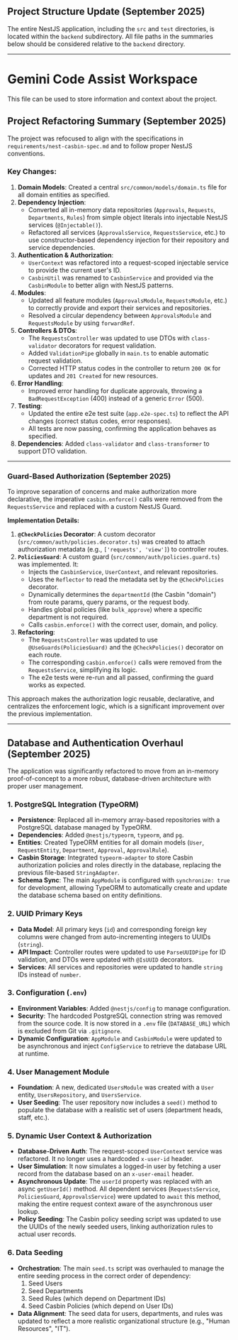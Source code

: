 ## Project Structure Update (September 2025)

The entire NestJS application, including the `src` and `test` directories, is located within the `backend` subdirectory. All file paths in the summaries below should be considered relative to the `backend` directory.

---

# Gemini Code Assist Workspace

This file can be used to store information and context about the project.

## Project Refactoring Summary (September 2025)

The project was refocused to align with the specifications in `requirements/nest-casbin-spec.md` and to follow proper NestJS conventions.

### Key Changes:

1.  **Domain Models**: Created a central `src/common/models/domain.ts` file for all domain entities as specified.
2.  **Dependency Injection**:
    *   Converted all in-memory data repositories (`Approvals`, `Requests`, `Departments`, `Rules`) from simple object literals into injectable NestJS services (`@Injectable()`).
    *   Refactored all services (`ApprovalsService`, `RequestsService`, etc.) to use constructor-based dependency injection for their repository and service dependencies.
3.  **Authentication & Authorization**:
    *   `UserContext` was refactored into a request-scoped injectable service to provide the current user's ID.
    *   `CasbinUtil` was renamed to `CasbinService` and provided via the `CasbinModule` to better align with NestJS patterns.
4.  **Modules**:
    *   Updated all feature modules (`ApprovalsModule`, `RequestsModule`, etc.) to correctly provide and export their services and repositories.
    *   Resolved a circular dependency between `ApprovalsModule` and `RequestsModule` by using `forwardRef`.
5.  **Controllers & DTOs**:
    *   The `RequestsController` was updated to use DTOs with `class-validator` decorators for request validation.
    *   Added `ValidationPipe` globally in `main.ts` to enable automatic request validation.
    *   Corrected HTTP status codes in the controller to return `200 OK` for updates and `201 Created` for new resources.
6.  **Error Handling**:
    *   Improved error handling for duplicate approvals, throwing a `BadRequestException` (400) instead of a generic `Error` (500).
7.  **Testing**:
    *   Updated the entire e2e test suite (`app.e2e-spec.ts`) to reflect the API changes (correct status codes, error responses).
    *   All tests are now passing, confirming the application behaves as specified.
8.  **Dependencies**: Added `class-validator` and `class-transformer` to support DTO validation.

---

### Guard-Based Authorization (September 2025)

To improve separation of concerns and make authorization more declarative, the imperative `casbin.enforce()` calls were removed from the `RequestsService` and replaced with a custom NestJS Guard.

**Implementation Details:**

1.  **`@CheckPolicies` Decorator**: A custom decorator (`src/common/auth/policies.decorator.ts`) was created to attach authorization metadata (e.g., `['requests', 'view']`) to controller routes.
2.  **`PoliciesGuard`**: A custom guard (`src/common/auth/policies.guard.ts`) was implemented. It:
    *   Injects the `CasbinService`, `UserContext`, and relevant repositories.
    *   Uses the `Reflector` to read the metadata set by the `@CheckPolicies` decorator.
    *   Dynamically determines the `departmentId` (the Casbin "domain") from route params, query params, or the request body.
    *   Handles global policies (like `bulk_approve`) where a specific department is not required.
    *   Calls `casbin.enforce()` with the correct user, domain, and policy.
3.  **Refactoring**:
    *   The `RequestsController` was updated to use `@UseGuards(PoliciesGuard)` and the `@CheckPolicies()` decorator on each route.
    *   The corresponding `casbin.enforce()` calls were removed from the `RequestsService`, simplifying its logic.
    *   The e2e tests were re-run and all passed, confirming the guard works as expected.

This approach makes the authorization logic reusable, declarative, and centralizes the enforcement logic, which is a significant improvement over the previous implementation.

---

## Database and Authentication Overhaul (September 2025)

The application was significantly refactored to move from an in-memory proof-of-concept to a more robust, database-driven architecture with proper user management.

### 1. PostgreSQL Integration (TypeORM)
*   **Persistence**: Replaced all in-memory array-based repositories with a PostgreSQL database managed by TypeORM.
*   **Dependencies**: Added `@nestjs/typeorm`, `typeorm`, and `pg`.
*   **Entities**: Created TypeORM entities for all domain models (`User`, `RequestEntity`, `Department`, `Approval`, `ApprovalRule`).
*   **Casbin Storage**: Integrated `typeorm-adapter` to store Casbin authorization policies and roles directly in the database, replacing the previous file-based `StringAdapter`.
*   **Schema Sync**: The main `AppModule` is configured with `synchronize: true` for development, allowing TypeORM to automatically create and update the database schema based on entity definitions.

### 2. UUID Primary Keys
*   **Data Model**: All primary keys (`id`) and corresponding foreign key columns were changed from auto-incrementing integers to UUIDs (`string`).
*   **API Impact**: Controller routes were updated to use `ParseUUIDPipe` for ID validation, and DTOs were updated with `@IsUUID` decorators.
*   **Services**: All services and repositories were updated to handle `string` IDs instead of `number`.

### 3. Configuration (`.env`)
*   **Environment Variables**: Added `@nestjs/config` to manage configuration.
*   **Security**: The hardcoded PostgreSQL connection string was removed from the source code. It is now stored in a `.env` file (`DATABASE_URL`) which is excluded from Git via `.gitignore`.
*   **Dynamic Configuration**: `AppModule` and `CasbinModule` were updated to be asynchronous and inject `ConfigService` to retrieve the database URL at runtime.

### 4. User Management Module
*   **Foundation**: A new, dedicated `UsersModule` was created with a `User` entity, `UsersRepository`, and `UsersService`.
*   **User Seeding**: The user repository now includes a `seed()` method to populate the database with a realistic set of users (department heads, staff, etc.).

### 5. Dynamic User Context & Authorization
*   **Database-Driven Auth**: The request-scoped `UserContext` service was refactored. It no longer uses a hardcoded `x-user-id` header.
*   **User Simulation**: It now simulates a logged-in user by fetching a user record from the database based on an `x-user-email` header.
*   **Asynchronous Update**: The `userId` property was replaced with an async `getUserId()` method. All dependent services (`RequestsService`, `PoliciesGuard`, `ApprovalsService`) were updated to `await` this method, making the entire request context aware of the asynchronous user lookup.
*   **Policy Seeding**: The Casbin policy seeding script was updated to use the UUIDs of the newly seeded users, linking authorization rules to actual user records.

### 6. Data Seeding
*   **Orchestration**: The main `seed.ts` script was overhauled to manage the entire seeding process in the correct order of dependency:
    1.  Seed Users
    2.  Seed Departments
    3.  Seed Rules (which depend on Department IDs)
    4.  Seed Casbin Policies (which depend on User IDs)
*   **Data Alignment**: The seed data for users, departments, and rules was updated to reflect a more realistic organizational structure (e.g., "Human Resources", "IT").
